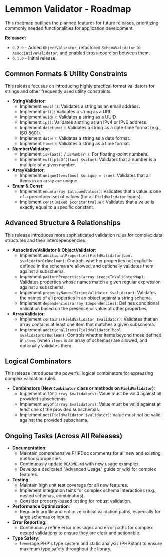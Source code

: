 # Lemmon Validator - Roadmap

This roadmap outlines the planned features for future releases, prioritizing commonly needed functionalities for application development.

**Released:**
- `0.2.0` - Added `ObjectValidator`, refactored `SchemaValidator` to `AssociativeValidator`, and enabled cross-coercion between them.
- `0.1.0` - Initial release.

## Common Formats & Utility Constraints

This release focuses on introducing highly practical format validators for strings and other frequently used utility constraints.

*   **StringValidator**:
    *   Implement `email()`: Validates a string as an email address.
    *   Implement `url()`: Validates a string as a URL.
    *   Implement `uuid()`: Validates a string as a UUID.
    *   Implement `ip()`: Validates a string as an IPv4 or IPv6 address.
    *   Implement `datetime()`: Validates a string as a date-time format (e.g., ISO 8601).
    *   Implement `date()`: Validates a string as a date format.
    *   Implement `time()`: Validates a string as a time format.
*   **NumberValidator**:
    *   Implement `isFloat()` / `isNumber()`: For floating-point numbers.
    *   Implement `multipleOf(float $value)`: Validates that a number is a multiple of a given number.
*   **ArrayValidator**:
    *   Implement `uniqueItems(bool $unique = true)`: Validates that all items in an array are unique.
*   **Enum & Const**:
    *   Implement `enum(array $allowedValues)`: Validates that a value is one of a predefined set of values (for all `FieldValidator` types).
    *   Implement `const(mixed $constantValue)`: Validates that a value is exactly equal to a specific constant.

## Advanced Structure & Relationships

This release introduces more sophisticated validation rules for complex data structures and their interdependencies.

*   **AssociativeValidator & ObjectValidator**:
    *   Implement `additionalProperties(FieldValidator|bool $validatorOrBoolean)`: Controls whether properties not explicitly defined in the schema are allowed, and optionally validates them against a subschema.
    *   Implement `patternProperties(array $regexToValidatorMap)`: Validates properties whose names match a given regular expression against a subschema.
    *   Implement `propertyNames(StringValidator $validator)`: Validates the names of all properties in an object against a string schema.
    *   Implement `dependencies(array $dependencies)`: Defines conditional validation based on the presence or value of other properties.
*   **ArrayValidator**:
    *   Implement `contains(FieldValidator $validator)`: Validates that an array contains at least one item that matches a given subschema.
    *   Implement `additionalItems(FieldValidator|bool $validatorOrBoolean)`: Controls whether items beyond those defined in `items` (when `items` is an array of schemas) are allowed, and optionally validates them.

## Logical Combinators

This release introduces the powerful logical combinators for expressing complex validation rules.

*   **Combinators (New `Combinator` class or methods on `FieldValidator`)**:
    *   Implement `allOf(array $validators)`: Value must be valid against all provided subschemas.
    *   Implement `anyOf(array $validators)`: Value must be valid against at least one of the provided subschemas.
    *   Implement `not(FieldValidator $validator)`: Value must *not* be valid against the provided subschema.

## Ongoing Tasks (Across All Releases)

*   **Documentation**:
    *   Maintain comprehensive PHPDoc comments for all new and existing methods/properties.
    *   Continuously update `README.md` with new usage examples.
    *   Develop a dedicated "Advanced Usage" guide or wiki for complex features.
*   **Testing**:
    *   Maintain high unit test coverage for all new features.
    *   Implement integration tests for complex schema interactions (e.g., nested schemas, combinators).
    *   Consider property-based testing for robust validation.
*   **Performance Optimization**:
    *   Regularly profile and optimize critical validation paths, especially for large schemas or inputs.
*   **Error Reporting**:
    *   Continuously refine error messages and error paths for complex nested validations to ensure they are clear and actionable.
*   **Type Safety**:
    *   Leverage PHP's type system and static analysis (PHPStan) to ensure maximum type safety throughout the library.